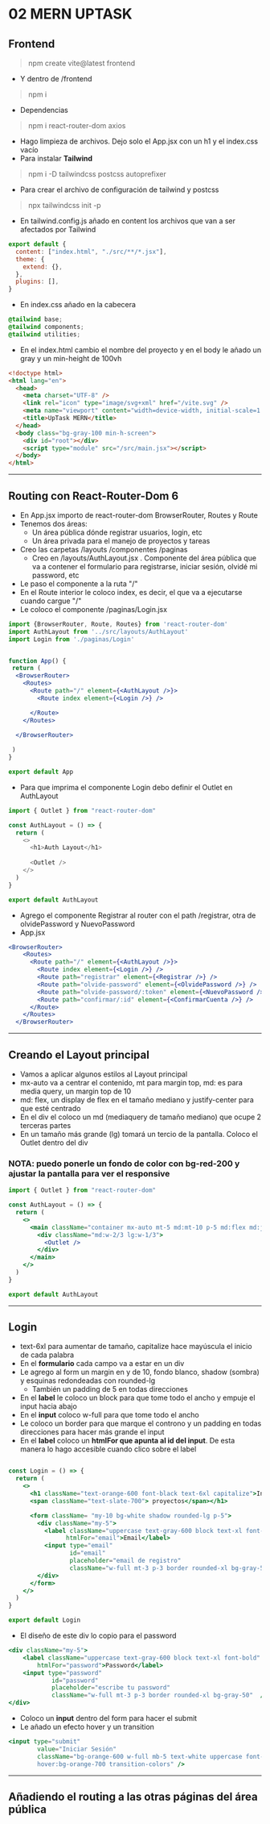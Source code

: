 # 02 MERN UPTASK

## Frontend

> npm create vite@latest frontend

- Y dentro de /frontend

> npm i

- Dependencias

> npm i react-router-dom axios

- Hago limpieza de archivos. Dejo solo el App.jsx con un h1 y el index.css vacío
- Para instalar **Tailwind**

> npm i -D tailwindcss postcss autoprefixer

- Para crear el archivo de configuración de tailwind y postcss

> npx tailwindcss init -p

- En tailwind.config.js añado en content los archivos que van a ser afectados por Tailwind

~~~js
export default {
  content: ["index.html", "./src/**/*.jsx"],
  theme: {
    extend: {},
  },
  plugins: [],
}
~~~

- En index.css añado en la cabecera

~~~css
@tailwind base;
@tailwind components;
@tailwind utilities;
~~~

- En el index.html cambio el nombre del proyecto y en el body le añado un gray y un min-height de 100vh

~~~html
<!doctype html>
<html lang="en">
  <head>
    <meta charset="UTF-8" />
    <link rel="icon" type="image/svg+xml" href="/vite.svg" />
    <meta name="viewport" content="width=device-width, initial-scale=1.0" />
    <title>UpTask MERN</title>
  </head>
  <body class="bg-gray-100 min-h-screen">
    <div id="root"></div>
    <script type="module" src="/src/main.jsx"></script>
  </body>
</html>
~~~
-----

## Routing con React-Router-Dom 6

- En App.jsx importo de react-router-dom BrowserRouter, Routes y Route
- Tenemos dos áreas: 
  - Un área pública dónde registrar usuarios, login, etc
  - Un área privada para el manejo de proyectos y tareas
- Creo las carpetas /layouts  /componentes  /paginas
  - Creo en /layouts/AuthLayout.jsx . Componente del área pública que va a contener el formulario para registrarse, iniciar sesión, olvidé mi password, etc
- Le paso el componente a la ruta "/"
- En el Route interior le coloco index, es decir, el que va a ejecutarse cuando cargue "/"
- Le coloco el componente /paginas/Login.jsx

~~~jsx
import {BrowserRouter, Route, Routes} from 'react-router-dom'
import AuthLayout from '../src/layouts/AuthLayout'
import Login from './paginas/Login'


function App() {
 return (
  <BrowserRouter>
    <Routes>
      <Route path="/" element={<AuthLayout />}>
        <Route index element={<Login />} />

      </Route>
    </Routes>
  
  </BrowserRouter>

 )
}

export default App
~~~

- Para que imprima el componente Login debo definir el Outlet en AuthLayout

~~~js
import { Outlet } from "react-router-dom"

const AuthLayout = () => {
  return (
    <>
      <h1>Auth Layout</h1>
      
      <Outlet />
    </>
  )
}

export default AuthLayout
~~~

- Agrego el componente Registrar al router con el path /registrar, otra de olvidePassword y NuevoPassword
- App.jsx

~~~jsx
<BrowserRouter>
    <Routes>
      <Route path="/" element={<AuthLayout />}>
        <Route index element={<Login />} />
        <Route path="registrar" element={<Registrar />} />
        <Route path="olvide-password" element={<OlvidePassword />} />
        <Route path="olvide-password/:token" element={<NuevoPassword />} />
        <Route path="confirmar/:id" element={<ConfirmarCuenta />} />
      </Route>
    </Routes>
  </BrowserRouter>
~~~
--------

## Creando el Layout principal

- Vamos a aplicar algunos estilos al Layout principal
- mx-auto va a centrar el contenido, mt para margin top, md: es para media query, un margin top de 10
- md: flex, un display de flex en el tamaño mediano y justify-center para que esté centrado
- En el div el coloco un md (mediaquery de tamaño mediano) que ocupe 2 terceras partes
- En un tamaño más grande (lg) tomará un tercio de la pantalla. Coloco el Outlet dentro del div
### NOTA: puedo ponerle un fondo de color con bg-red-200 y ajustar la pantalla para ver el responsive

~~~jsx
import { Outlet } from "react-router-dom"

const AuthLayout = () => {
  return (
    <>
      <main className="container mx-auto mt-5 md:mt-10 p-5 md:flex md:justify-center">
        <div className="md:w-2/3 lg:w-1/3">
          <Outlet />
        </div>
      </main>
    </>
  )
}

export default AuthLayout
~~~
-----

## Login

- text-6xl para aumentar de tamaño, capitalize hace mayúscula el inicio de cada palabra
- En el **formulario** cada campo va a estar en un div
- Le agrego al form un margin en y de 10, fondo blanco, shadow (sombra) y esquinas redondeadas con rounded-lg
  - También un padding de 5 en todas direcciones
- En el **label** le coloco un block para que tome todo el ancho y empuje el input hacia abajo
- En el **input** coloco w-full para que tome todo el ancho
- Le coloco un border para que marque el controno y un padding en todas direcciones para hacer más grande el input
- En el **label** coloco un **htmlFor que apunta al id del input**. De esta manera lo hago accesible cuando clico sobre el label

~~~jsx

const Login = () => {
  return (
    <>
      <h1 className="text-orange-600 font-black text-6xl capitalize">Inicia sesión y administra tus
      <span className="text-slate-700"> proyectos</span></h1>

      <form className= "my-10 bg-white shadow rounded-lg p-5">
        <div className="my-5">
          <label className="uppercase text-gray-600 block text-xl font-bold"
                htmlFor="email">Email</label>
          <input type="email"
                 id="email"
                 placeholder="email de registro"
                 className="w-full mt-3 p-3 border rounded-xl bg-gray-50"  />
        </div>
      </form>
    </>
  )
}

export default Login
~~~

- El diseño de este div lo copio para el password

~~~jsx
<div className="my-5">
    <label className="uppercase text-gray-600 block text-xl font-bold"
        htmlFor="password">Password</label>
    <input type="password"
            id="password"
            placeholder="escribe tu password"
            className="w-full mt-3 p-3 border rounded-xl bg-gray-50"  />
</div>
~~~

- Coloco un **input** dentro del form para hacer el submit
- Le añado un efecto hover y un transition

~~~jsx
<input type="submit"
        value="Iniciar Sesión"
        className="bg-orange-600 w-full mb-5 text-white uppercase font-bold rounded p-3 hover:cursor-pointer
        hover:bg-orange-700 transition-colors" />
~~~
-----

## Añadiendo el routing a las otras páginas del área pública

  